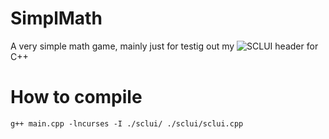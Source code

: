 # SimplMath

A very simple math game, mainly just for testig out my ![SCLUI](https://github.com/0x3alex/sclui) header for C++

# How to compile
```
g++ main.cpp -lncurses -I ./sclui/ ./sclui/sclui.cpp
```




